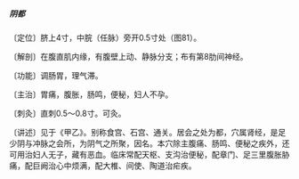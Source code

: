 ##### 阴都

〔定位〕脐上4寸，中脘（任脉）旁开0.5寸处（图81）。

〔解剖〕在腹直肌内缘，有腹壁上动、静脉分支；布有第8肋间神经。

〔功能〕调肠胃，理气滞。

〔主治〕胃痛，腹胀，肠鸣，便秘，妇人不孕。

〔刺灸〕直刺0.5〜0.8寸。可灸。

〔讲述〕见于《甲乙》。别称食宫、石宫、通关。居会之处为都，穴属肾经，是足少阴与冲脉之会所，为阴气之所聚，因名。本穴除主腹痛、肠鸣、便秘之疾外，还可用治妇人无子，藏有恶血。临床常配天枢、支沟治便秘，配章门、足三里腹胀胁痛，配巨阙治心中烦满，配大椎、间使、陶道治疟疾。
